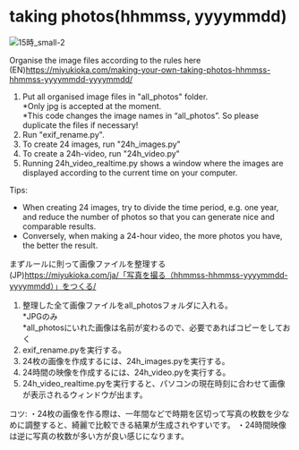 # taking photos(hhmmss, yyyymmdd)

![15時_small-2](https://user-images.githubusercontent.com/47744839/197381104-b73310e5-9810-4376-b933-0e8fe2735f31.jpg)

Organise the image files according to the rules here  
(EN)https://miyukioka.com/making-your-own-taking-photos-hhmmss-hhmmss-yyyymmdd-yyyymmdd/

1. Put all organised image files in "all_photos" folder.  
*Only jpg is accepted at the moment.  
*This code changes the image names in “all_photos”. So please duplicate the files if necessary! 
2. Run "exif_rename.py".  
3. To create 24 images, run "24h_images.py"
4. To create a 24h-video, run "24h_video.py"
5. Running 24h_video_realtime.py shows a window where the images are displayed according to the current time on your computer.  
  
Tips:
- When creating 24 images, try to divide the time period, e.g. one year, and reduce the number of photos so that you can generate nice and comparable results.
- Conversely, when making a 24-hour video, the more photos you have, the better the result.


まずルールに則って画像ファイルを整理する  
(JP)https://miyukioka.com/ja/「写真を撮る（hhmmss-hhmmss-yyyymmdd-yyyymmdd）」をつくる/
1. 整理した全て画像ファイルをall_photosフォルダに入れる。  
*JPGのみ  
*all_photosにいれた画像は名前が変わるので、必要であればコピーをしておく
2. exif_rename.pyを実行する。  
3. 24枚の画像を作成するには、24h_images.pyを実行する。
4. 24時間の映像を作成するには、24h_video.pyを実行する。
5. 24h_video_realtime.pyを実行すると、パソコンの現在時刻に合わせて画像が表示されるウィンドウが出ます。

コツ:
・24枚の画像を作る際は、一年間などで時期を区切って写真の枚数を少なめに調整すると、綺麗で比較できる結果が生成されやすいです。
・24時間映像は逆に写真の枚数が多い方が良い感じになります。
